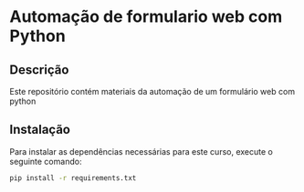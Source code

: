 # Automação de formulario web com Python

## Descrição
Este repositório contém materiais da automação de um formulário web com python

## Instalação
Para instalar as dependências necessárias para este curso, execute o seguinte comando:

```bash
pip install -r requirements.txt
